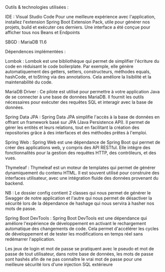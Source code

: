 Outils & technologies utilisées :

IDE : Visual Studio Code
      Pour une meilleure expérience avec l'application, installez l'extension Spring Boot Extension Pack, utile pour générer nos projets, build et exécuter ces derniers.
      Une interface a été conçue pour afficher tous nos Beans et Endpoints

SBGD : MariaDB 11.6

Dépendences implémentées :

Lombok :
Lombok est une bibliothèque qui permet de simplifier l'écriture du code en réduisant le code boilerplate. 
Par exemple, elle génère automatiquement des getters, setters, constructeurs, méthodes equals, hashCode, et toString via des annotations. 
Cela améliore la lisibilité et la maintenabilité du code.

MariaDB Driver :
Ce pilote est utilisé pour permettre à votre application Java de se connecter à une base de données MariaDB. 
Il fournit les outils nécessaires pour exécuter des requêtes SQL et interagir avec la base de données.

Spring Data JPA :
Spring Data JPA simplifie l'accès à la base de données en offrant un framework basé sur JPA (Java Persistence API). 
Il permet de gérer les entités et leurs relations, tout en facilitant la création des repositories grâce à des interfaces et des méthodes prêtes à l'emploi.

Spring Web :
Spring Web est une dépendance de Spring Boot qui permet de créer des applications web, y compris des API RESTful. 
Elle intègre des fonctionnalités pour la gestion des requêtes HTTP, des contrôleurs, et des vues.

Thymeleaf :
Thymeleaf est un moteur de templates qui permet de générer dynamiquement du contenu HTML. 
Il est souvent utilisé pour construire des interfaces utilisateur, avec une intégration fluide des données provenant du backend.

NB : Le dossier config contient 2 classes qui nous permet de générer le Swagger de notre application et 
     l'autre qui nous permet de désactiver la sécurité lors de la dépendance de hashage qui nous servira à hasher nos mots de passe.

Spring Boot DevTools :
Spring Boot DevTools est une dépendance qui améliore l'expérience de développement en activant le rechargement automatique des changements de code. 
Cela permet d'accélérer les cycles de développement et de tester les modifications en temps réel sans redémarrer l'application.

Les jeux de login et mot de passe se pratiquent avec le pseudo et mot de passe de tout utilisateur, dans notre base de données, les mots de passe sont hashés 
afin de ne pas connaître le vrai mot de passe pour une meilleure sécurité lors d'une injection SQL extérieure
